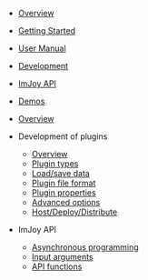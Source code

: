 <!-- docs/_sidebar.md -->
* [Overview](/)
* [Getting Started](getting_started.md)
* [User Manual](user_manual.md)
* [Development](development.md)
* [ImJoy API](api.md)
* [Demos](demos.md)

* [Overview](/)

- Development of plugins
    - [Overview](development/dev_overview.md)
    - [Plugin types](development/imjoy_plugins.md)
    - [Load/save data](development/load_save_data.md)
    - [Plugin file format](development/plugins_file_format.md)
    - [Plugin properties](development/plugins_properties.md)
    - [Advanced options](development/plugins_advanced_options.md)
    - [Host/Deploy/Distribute](development/plugins_host_develop_distribute.md)

- ImJoy API
    - [Asynchronous programming](api/async_programming.md)
    - [Input arguments](api/input_arguments.md)
    - [API functions](api/api_functions.md)
